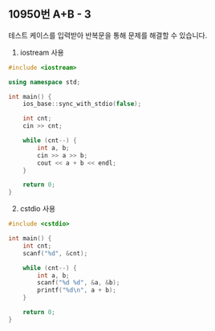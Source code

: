 10950번 A+B - 3
--------------

테스트 케이스를 입력받아 반복문을 통해 문제를 해결할 수 있습니다.

1. iostream 사용

~~~ cpp
#include <iostream>

using namespace std;

int main() {
    ios_base::sync_with_stdio(false);

    int cnt;
    cin >> cnt;

    while (cnt--) {
        int a, b;
        cin >> a >> b;
        cout << a + b << endl;
    }

    return 0;
}
~~~

2. cstdio 사용

~~~ cpp
#include <cstdio>

int main() {
    int cnt;
    scanf("%d", &cnt);

    while (cnt--) {
        int a, b;
        scanf("%d %d", &a, &b);
        printf("%d\n", a + b);
    }

    return 0;
}
~~~